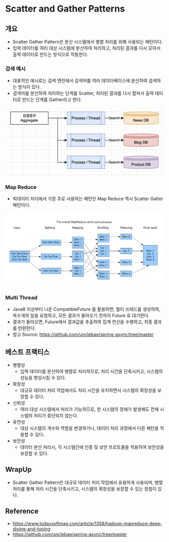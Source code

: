 # Scatter and Gather Patterns

## 개요

- Scatter Gather Pattern은 분산 시스템에서 병렬 처리를 위해 사용되는 패턴이다. 
- 입력 데이터를 여러 대상 시스템에 분산하여 처리하고, 처리된 결과를 다시 모아서 출력 데이터로 만드는 방식으로 작동한다.

### 검색 예시

- 대표적인 예시로는 검색 엔진에서 검색어를 여러 데이터베이스에 분산하여 검색하는 방식이 있다. 
- 검색어를 분산하여 처리하는 단계를 Scatter, 처리된 결과를 다시 합쳐서 출력 데이터로 만드는 단계를 Gather라고 한다.

![search-scatter](imgs/search-scatter.png)

### Map Reduce

- 빅데이터 처리에서 가장 주로 사용하는 패턴인 Map Reduce 역시 Scatter Gatter 패턴이다. 

![map_reduce](imgs/map_reduce.png)

### Multi Thread

- Java8 이상부터 나온 CompatibleFuture 를 활용하면, 멀티 쓰레드를 생성하여, 복수개의 일을 요청하고, 모든 결과가 돌아오기 전까지 Future 로 대기한다. 
- 결과가 돌아오면, Future에서 결과값을 추출하여 집계 연산을 수행하고, 최종 결과를 반환한다. 
- 참고 Source: https://github.com/unclebae/spring-async/tree/master

## 베스트 프랙티스

- 병렬성 
  - 입력 데이터를 분산하여 병렬로 처리하므로, 처리 시간을 단축시키고, 시스템의 성능을 향상시킬 수 있다.
- 확장성
  - 대규모 데이터 처리 작업에서도 처리 시간을 유지하면서 시스템의 확장성을 보장할 수 있다.
- 신뢰성
  - 여러 대상 시스템에서 처리가 가능하므로, 한 시스템의 장애가 발생해도 전체 시스템의 처리가 중단되지 않는다.
- 유연성  
  - 대상 시스템의 개수와 역할을 변경하거나, 데이터 처리 과정에서 다른 패턴을 적용할 수 있다.
- 보안성
  - 데이터 분산 처리시, 각 시스템간에 인증 및 보안 프로토콜을 적용하여 보안성을 보장할 수 있다.
## WrapUp

- Scatter Gather Pattern은 대규모 데이터 처리 작업에서 유용하게 사용되며, 병렬 처리를 통해 처리 시간을 단축시키고, 시스템의 확장성을 보장할 수 있는 장점이 있다.

## Reference

- https://www.todaysoftmag.com/article/1358/hadoop-mapreduce-deep-diving-and-tuning
- https://github.com/unclebae/spring-async/tree/master
